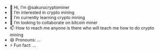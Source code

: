- 👋 Hi, I’m @sakurucryptominer
- 👀 I’m interested in crypto mining
- 🌱 I’m currently learning crypto mining
- 💞️ I’m looking to collaborate on bitcoin miner
- 📫 How to reach me anyone is there who will teach me how to do crypto mining
- 😄 Pronouns: ...
- ⚡ Fun fact: ...

<!---
sakurucryptominer/sakurucryptominer is a ✨ special ✨ repository because its `README.md` (this file) appears on your GitHub profile.
You can click the Preview link to take a look at your changes.
--->
